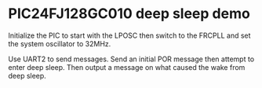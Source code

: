 # PIC24FJ128GC010 deep sleep demo

Initialize the PIC to start with the LPOSC then switch to the FRCPLL and set the system oscillator to 32MHz.

Use UART2 to send messages. Send an initial POR message then attempt to enter deep sleep. Then output a message on what caused the wake from deep sleep.